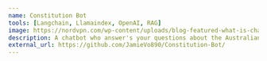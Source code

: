 ```yaml
---
name: Constitution Bot
tools: [Langchain, Llamaindex, OpenAI, RAG]
image: https://nordvpn.com/wp-content/uploads/blog-featured-what-is-chatbot.svg
description: A chatbot who answer's your questions about the Australian Costitution!
external_url: https://github.com/JamieVo890/Constitution-Bot/
---
```


